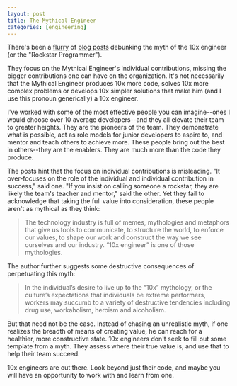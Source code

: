 ```yaml
---
layout: post
title: The Mythical Engineer
categories: [engineering]
---
```

There's been a [flurry](https://medium.com/about-work/6aedba30ecfe) of [blog posts](http://www.hanselman.com/blog/TheMythOfTheRockstarProgrammer.aspx) debunking the myth of the 10x engineer (or the "Rockstar Programmer").

They focus on the Mythical Engineer's individual contributions, missing the bigger contributions one can have on the organization. It's not necessarily that the Mythical Engineer produces 10x more code, solves 10x more complex problems or develops 10x simpler solutions that make him (and I use this pronoun generically) a 10x engineer.

I've worked with some of the most effective people you can imagine--ones I would choose over 10 average developers--and they all elevate their team to greater heights. They are the pioneers of the team. They demonstrate what is possible, act as role models for junior developers to aspire to, and mentor and teach others to achieve more. These people bring out the best in others--they are the enablers. They are much more than the code they produce.

The posts hint that the focus on individual contributions is misleading. "It over-focuses on the role of the individual and individual contribution in success," said one. "If you insist on calling someone a rockstar, they are likely the team's teacher and mentor," said the other. Yet they fail to acknowledge that taking the full value into consideration, these people aren't as mythical as they think:

> The technology industry is full of memes, mythologies and metaphors that give us tools to communicate, to structure the world, to enforce our values, to shape our work and construct the way we see ourselves and our industry. “10x engineer” is one of those mythologies.

The author further suggests some destructive consequences of perpetuating this myth:

> In the individual’s desire to live up to the “10x” mythology, or the culture’s expectations that individuals be extreme performers, workers may succumb to a variety of destructive tendencies including drug use, workaholism, heroism and alcoholism.

But that need not be the case. Instead of chasing an unrealistic myth, if one realizes the breadth of means of creating value, he can reach for a healthier, more constructive state. 10x engineers don't seek to fill out some template from a myth. They assess where their true value is, and use that to help their team succeed.

10x engineers are out there. Look beyond just their code, and maybe you will have an opportunity to work with and learn from one. 